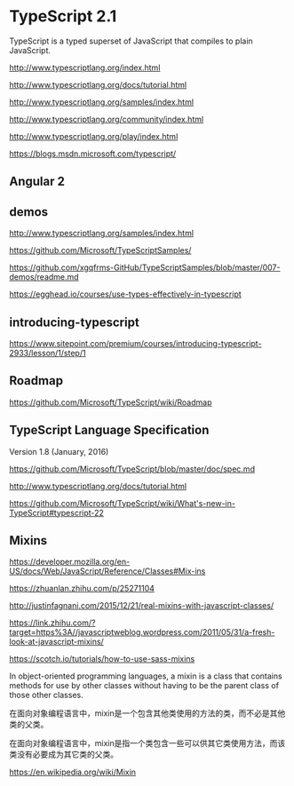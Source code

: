 # TypeScript 2.1  


TypeScript is a typed superset of JavaScript that compiles to plain JavaScript.



http://www.typescriptlang.org/index.html  

http://www.typescriptlang.org/docs/tutorial.html  

http://www.typescriptlang.org/samples/index.html  

http://www.typescriptlang.org/community/index.html  


http://www.typescriptlang.org/play/index.html  


https://blogs.msdn.microsoft.com/typescript/  


## Angular 2  





## demos  
http://www.typescriptlang.org/samples/index.html  

https://github.com/Microsoft/TypeScriptSamples/  



https://github.com/xgqfrms-GitHub/TypeScriptSamples/blob/master/007-demos/readme.md  







https://egghead.io/courses/use-types-effectively-in-typescript










## introducing-typescript


https://www.sitepoint.com/premium/courses/introducing-typescript-2933/lesson/1/step/1





## Roadmap


https://github.com/Microsoft/TypeScript/wiki/Roadmap



## TypeScript Language Specification

Version 1.8 (January, 2016)

https://github.com/Microsoft/TypeScript/blob/master/doc/spec.md




http://www.typescriptlang.org/docs/tutorial.html



https://github.com/Microsoft/TypeScript/wiki/What's-new-in-TypeScript#typescript-22



## Mixins

https://developer.mozilla.org/en-US/docs/Web/JavaScript/Reference/Classes#Mix-ins


https://zhuanlan.zhihu.com/p/25271104

http://justinfagnani.com/2015/12/21/real-mixins-with-javascript-classes/

https://link.zhihu.com/?target=https%3A//javascriptweblog.wordpress.com/2011/05/31/a-fresh-look-at-javascript-mixins/

https://scotch.io/tutorials/how-to-use-sass-mixins






In object-oriented programming languages, a mixin is a class that contains methods for use by other classes without having to be the parent class of those other classes.

在面向对象编程语言中，mixin是一个包含其他类使用的方法的类，而不必是其他类的父类。


在面向对象编程语言中，mixin是指一个类包含一些可以供其它类使用方法，而该类没有必要成为其它类的父类。


https://en.wikipedia.org/wiki/Mixin
















